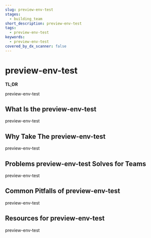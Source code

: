 ```yaml
---
slug: preview-env-test
stages:
  - building_team
short_description: preview-env-test
tags:
  - preview-env-test
keywords:
  - preview-env-test
covered_by_dx_scanner: false
---
```


# preview-env-test

**TL;DR**

preview-env-test

## What Is the preview-env-test

preview-env-test

## Why Take The preview-env-test

preview-env-test

## Problems preview-env-test Solves for Teams

preview-env-test

## Common Pitfalls of preview-env-test

preview-env-test

## Resources for preview-env-test

preview-env-test
